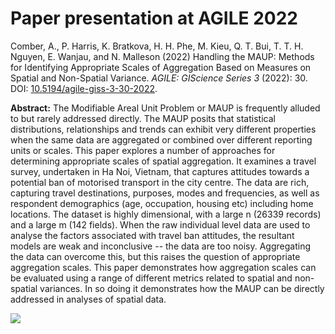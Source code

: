 # Paper presentation at AGILE 2022

Comber, A., P. Harris, K. Bratkova, H. H. Phe, M. Kieu, Q. T. Bui, T. T. H. Nguyen, E. Wanjau, and N. Malleson (2022) Handling the MAUP: Methods for Identifying Appropriate Scales of Aggregation Based on Measures on Spatial and Non-Spatial Variance. _AGILE: GIScience Series 3_ (2022): 30. DOI: [10.5194/agile-giss-3-30-2022](https://doi.org/10.5194/agile-giss-3-30-2022).

**Abstract:** The Modifiable Areal Unit Problem or MAUP is frequently alluded to but rarely addressed directly. The MAUP posits that statistical distributions, relationships and trends can exhibit very different properties when the same data are aggregated or combined over different reporting units or scales. This paper explores a number of approaches for determining appropriate scales of spatial aggregation. It examines a travel survey, undertaken in Ha Noi, Vietnam, that captures attitudes towards a potential ban of motorised transport in the city centre. The data are rich, capturing travel destinations, purposes, modes and frequencies, as well as respondent demographics (age, occupation, housing etc) including home locations. The dataset is highly dimensional, with a large n (26339 records) and a large m (142 fields). When the raw individual level data are used to analyse the factors associated with travel ban attitudes, the resultant models are weak and inconclusive -- the data are too noisy. Aggregating the data can overcome this, but this raises the question of appropriate aggregation scales. This paper demonstrates how aggregation scales can be evaluated using a range of different metrics related to spatial and non-spatial variances. In so doing it demonstrates how the MAUP can be directly addressed in analyses of spatial data.

![](fig3.png)

